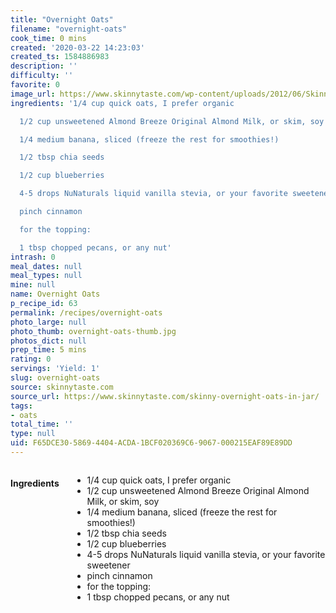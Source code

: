 ```yaml
---
title: "Overnight Oats"
filename: "overnight-oats"
cook_time: 0 mins
created: '2020-03-22 14:23:03'
created_ts: 1584886983
description: ''
difficulty: ''
favorite: 0
image_url: https://www.skinnytaste.com/wp-content/uploads/2012/06/Skinny-Overnight-Oats-in-a-Jar-550x732.jpg
ingredients: '1/4 cup quick oats, I prefer organic

  1/2 cup unsweetened Almond Breeze Original Almond Milk, or skim, soy

  1/4 medium banana, sliced (freeze the rest for smoothies!)

  1/2 tbsp chia seeds

  1/2 cup blueberries

  4-5 drops NuNaturals liquid vanilla stevia, or your favorite sweetener

  pinch cinnamon

  for the topping:

  1 tbsp chopped pecans, or any nut'
intrash: 0
meal_dates: null
meal_types: null
mine: null
name: Overnight Oats
p_recipe_id: 63
permalink: /recipes/overnight-oats
photo_large: null
photo_thumb: overnight-oats-thumb.jpg
photos_dict: null
prep_time: 5 mins
rating: 0
servings: 'Yield: 1'
slug: overnight-oats
source: skinnytaste.com
source_url: https://www.skinnytaste.com/skinny-overnight-oats-in-jar/
tags:
- oats
total_time: ''
type: null
uid: F65DCE30-5869-4404-ACDA-1BCF020369C6-9067-000215EAF89E89DD
---
```

<div class="large-8 medium-7 columns" id="writeup">	</div><!-- #writeup -->
</div><!-- #row-one -->
<div class="row" id="row-two">	<div class="medium-4 small-5 columns" id="ingredients"><h4>Ingredients</h4><div class="box box-ingredients content"><ul>
<li>1/4 cup quick oats, I prefer organic</li>
<li>1/2 cup unsweetened Almond Breeze Original Almond Milk, or skim, soy</li>
<li>1/4 medium banana, sliced (freeze the rest for smoothies!)</li>
<li>1/2 tbsp chia seeds</li>
<li>1/2 cup blueberries</li>
<li>4-5 drops NuNaturals liquid vanilla stevia, or your favorite sweetener</li>
<li>pinch cinnamon</li>
<li>for the topping:</li>
<li>1 tbsp chopped pecans, or any nut</li>
</ul>
</div>	</div>	<div class="medium-6 small-7 columns" id="directions">	</div>
